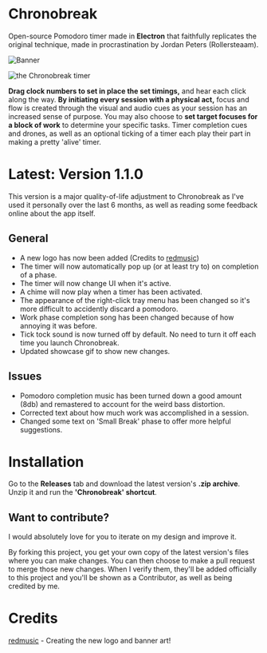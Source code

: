 # Chronobreak
Open-source Pomodoro timer made in **Electron** that faithfully replicates the original technique, made in procrastination by Jordan Peters (Rollersteaam).

![Banner](banner.png)

![the Chronobreak timer](https://github.com/rollersteaam/chronobreak/blob/master/showcase.gif)

**Drag clock numbers to set in place the set timings,** and hear each click along the way. **By initiating every session with a physical act,** focus and flow is created through the visual and audio cues as your session has an increased sense of purpose. You may also choose to **set target focuses for a block of work** to determine your specific tasks. Timer completion cues and drones, as well as an optional ticking of a timer each play their part in making a pretty 'alive' timer.

# Latest: Version 1.1.0
This version is a major quality-of-life adjustment to Chronobreak as I've used it personally over the last 6 months, as well as reading some feedback online about the app itself.

## General
- A new logo has now been added (Credits to [redmusic](https://utopian.io/@redmusic))
- The timer will now automatically pop up (or at least try to) on completion of a phase.
- The timer will now change UI when it's active.
- A chime will now play when a timer has been activated.
- The appearance of the right-click tray menu has been changed so it's more difficult to accidently discard a pomodoro.
- Work phase completion song has been changed because of how annoying it was before.
- Tick tock sound is now turned off by default. No need to turn it off each time you launch Chronobreak.
- Updated showcase gif to show new changes.

## Issues
- Pomodoro completion music has been turned down a good amount (8db) and remastered to account for the weird bass distortion.
- Corrected text about how much work was accomplished in a session.
- Changed some text on 'Small Break' phase to offer more helpful suggestions.

# Installation
Go to the **Releases** tab and download the latest version's **.zip archive**. Unzip it and run the **'Chronobreak' shortcut**.

## Want to contribute?
I would absolutely love for you to iterate on my design and improve it.

By forking this project, you get your own copy of the latest version's files where you can make changes. You can then choose to make a pull request to merge those new changes. When I verify them, they'll be added officially to this project and you'll be shown as a Contributor, as well as being credited by me.

# Credits
[redmusic](https://utopian.io/@redmusic) - Creating the new logo and banner art! 

